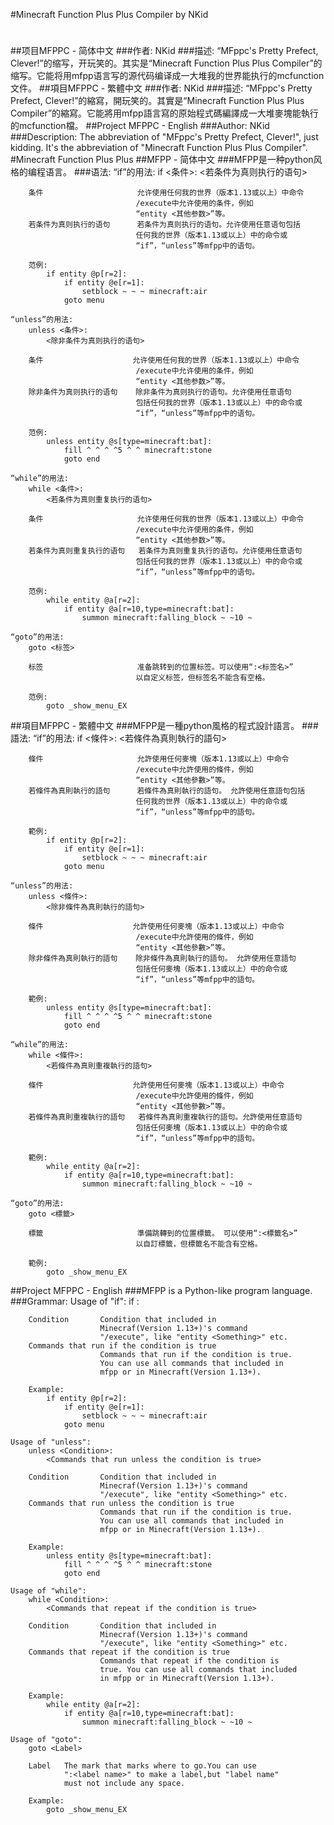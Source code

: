 #Minecraft Function Plus Plus Compiler by NKid
#
##项目MFPPC - 简体中文
###作者: NKid
###描述: “MFppc's Pretty Prefect, Clever!”的缩写，开玩笑的。其实是“Minecraft Function Plus Plus Compiler”的缩写。它能将用mfpp语言写的源代码编译成一大堆我的世界能执行的mcfunction文件。
##項目MFPPC - 繁體中文
###作者: NKid
###描述: “MFppc's Pretty Prefect, Clever!”的縮寫，開玩笑的。其實是“Minecraft Function Plus Plus Compiler”的縮寫。它能將用mfpp語言寫的原始程式碼編譯成一大堆麥塊能執行的mcfunction檔。
##Project MFPPC - English
###Author: NKid
###Description: The abbreviation of "MFppc's Pretty Prefect, Clever!", just kidding. It's the abbreviation of "Minecraft Function Plus Plus Compiler".
#Minecraft Function Plus Plus
##MFPP - 简体中文
###MFPP是一种python风格的编程语言。
###语法:
    “if”的用法:
        if <条件>:
            <若条件为真则执行的语句>

        条件                     允许使用任何我的世界（版本1.13或以上）中命令
                                /execute中允许使用的条件，例如
                                “entity <其他参数>”等。
        若条件为真则执行的语句      若条件为真则执行的语句。允许使用任意语句包括
                                任何我的世界（版本1.13或以上）中的命令或
                                “if”，“unless”等mfpp中的语句。

        范例:
            if entity @p[r=2]:
                if entity @e[r=1]:
                    setblock ~ ~ ~ minecraft:air
                goto menu

    “unless”的用法:
        unless <条件>:
            <除非条件为真则执行的语句>

        条件                    允许使用任何我的世界（版本1.13或以上）中命令
                                /execute中允许使用的条件，例如
                                “entity <其他参数>”等。
        除非条件为真则执行的语句    除非条件为真则执行的语句。允许使用任意语句
                                包括任何我的世界（版本1.13或以上）中的命令或
                                “if”，“unless”等mfpp中的语句。

        范例:
            unless entity @s[type=minecraft:bat]:
                fill ^ ^ ^ ^5 ^ ^ minecraft:stone
                goto end

    “while”的用法:
        while <条件>:
            <若条件为真则重复执行的语句>

        条件                     允许使用任何我的世界（版本1.13或以上）中命令
                                /execute中允许使用的条件，例如
                                “entity <其他参数>”等。
        若条件为真则重复执行的语句   若条件为真则重复执行的语句。允许使用任意语句
                                包括任何我的世界（版本1.13或以上）中的命令或
                                “if”，“unless”等mfpp中的语句。

        范例:
            while entity @a[r=2]:
                if entity @a[r=10,type=minecraft:bat]:
                    summon minecraft:falling_block ~ ~10 ~

    “goto”的用法:
        goto <标签>

        标签                     准备跳转到的位置标签。可以使用“:<标签名>”
                                以自定义标签，但标签名不能含有空格。

        范例:
            goto _show_menu_EX


##項目MFPPC - 繁體中文
###MFPP是一種python風格的程式設計語言。
###語法:
    “if”的用法:
        if <條件>:
            <若條件為真則執行的語句>

        條件                     允許使用任何麥塊（版本1.13或以上）中命令
                                /execute中允許使用的條件，例如
                                “entity <其他參數>”等。
        若條件為真則執行的語句      若條件為真則執行的語句。 允許使用任意語句包括
                                任何我的世界（版本1.13或以上）中的命令或
                                “if”，“unless”等mfpp中的語句。

        範例:
            if entity @p[r=2]:
                if entity @e[r=1]:
                    setblock ~ ~ ~ minecraft:air
                goto menu

    “unless”的用法:
        unless <條件>:
            <除非條件為真則執行的語句>

        條件                    允許使用任何麥塊（版本1.13或以上）中命令
                                /execute中允許使用的條件，例如
                                “entity <其他參數>”等。
        除非條件為真則執行的語句    除非條件為真則執行的語句。 允許使用任意語句
                                包括任何麥塊（版本1.13或以上）中的命令或
                                “if”，“unless”等mfpp中的語句。

        範例:
            unless entity @s[type=minecraft:bat]:
                fill ^ ^ ^ ^5 ^ ^ minecraft:stone
                goto end

    “while”的用法:
        while <條件>:
            <若條件為真則重複執行的語句>

        條件                    允許使用任何麥塊（版本1.13或以上）中命令
                                /execute中允許使用的條件，例如
                                “entity <其他參數>”等。
        若條件為真則重複執行的語句   若條件為真則重複執行的語句。允許使用任意語句
                                包括任何麥塊（版本1.13或以上）中的命令或
                                “if”，“unless”等mfpp中的語句。

        範例:
            while entity @a[r=2]:
                if entity @a[r=10,type=minecraft:bat]:
                    summon minecraft:falling_block ~ ~10 ~

    “goto”的用法:
        goto <標籤>

        標籤                     準備跳轉到的位置標籤。 可以使用“:<標籤名>”
                                以自訂標籤，但標籤名不能含有空格。

        範例:
            goto _show_menu_EX


##Project MFPPC - English
###MFPP is a Python-like program language.
###Grammar:
    Usage of "if":
        if <Condition>:
            <Commands that run if the condition is true>

        Condition       Condition that included in
                        Minecraf(Version 1.13+)'s command
                        "/execute", like "entity <Something>" etc.
        Commands that run if the condition is true
                        Commands that run if the condition is true.
                        You can use all commands that included in
                        mfpp or in Minecraft(Version 1.13+).

        Example:
            if entity @p[r=2]:
                if entity @e[r=1]:
                    setblock ~ ~ ~ minecraft:air
                goto menu

    Usage of "unless":
        unless <Condition>:
            <Commands that run unless the condition is true>

        Condition       Condition that included in
                        Minecraf(Version 1.13+)'s command
                        "/execute", like "entity <Something>" etc.
        Commands that run unless the condition is true
                        Commands that run if the condition is true.
                        You can use all commands that included in
                        mfpp or in Minecraft(Version 1.13+).

        Example:
            unless entity @s[type=minecraft:bat]:
                fill ^ ^ ^ ^5 ^ ^ minecraft:stone
                goto end

    Usage of "while":
        while <Condition>:
            <Commands that repeat if the condition is true>

        Condition       Condition that included in
                        Minecraf(Version 1.13+)'s command
                        "/execute", like "entity <Something>" etc.
        Commands that repeat if the condition is true
                        Commands that repeat if the condition is
                        true. You can use all commands that included
                        in mfpp or in Minecraft(Version 1.13+).

        Example:
            while entity @a[r=2]:
                if entity @a[r=10,type=minecraft:bat]:
                    summon minecraft:falling_block ~ ~10 ~

    Usage of "goto":
        goto <Label>

        Label   The mark that marks where to go.You can use
                ":<label name>" to make a label,but "label name"
                must not include any space.

        Example:
            goto _show_menu_EX